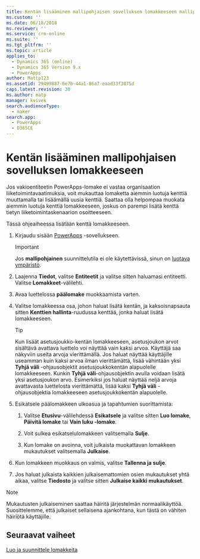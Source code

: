 ```yaml
---
title: Kentän lisääminen mallipohjaisen sovelluksen lomakkeeseen mallipohjaisen sovelluksen lomakkeeseen PowerAppsissa | MicrosoftDocs
ms.custom: ''
ms.date: 06/18/2018
ms.reviewer: ''
ms.service: crm-online
ms.suite: ''
ms.tgt_pltfrm: ''
ms.topic: article
applies_to:
  - Dynamics 365 (online)
  - Dynamics 365 Version 9.x
  - PowerApps
author: Mattp123
ms.assetid: 29499887-6e7b-44a1-86a7-eaad33f3075d
caps.latest.revision: 30
ms.author: matp
manager: kvivek
search.audienceType:
  - maker
search.app:
  - PowerApps
  - D365CE
---
```

# <a name="add-a-field-to-a-model-driven-app-form"></a>Kentän lisääminen mallipohjaisen sovelluksen lomakkeeseen 

Jos vakioentiteetin PowerApps-lomake ei vastaa organisaation liiketoimintavaatimuksia, voit mukauttaa lomaketta aiemmin luotuja kenttiä muuttamalla tai lisäämällä uusia kenttiä. Saattaa olla helpompaa muokata aiemmin luotuja kenttiä lomakkeeseen, joskus on parempi lisätä kenttä tietyn liiketoimintaskenaarion osoitteeseen.

Tässä ohjeaiheessa lisätään kenttä lomakkeeseen.   
  
1.  Kirjaudu sisään [PowerApps](https://web.powerapps.com/?utm_source=padocs&utm_medium=linkinadoc&utm_campaign=referralsfromdoc) -sovellukseen.  


    > [!IMPORTANT]
    > Jos **mallipohjainen** suunnittelutila ei ole käytettävissä, sinun on [luotava ympäristö](https://docs.microsoft.com/powerapps/administrator/create-environment). 

2.  Laajenna **Tiedot**, valitse **Entiteetit** ja valitse sitten haluamasi entiteetti. Valitse **Lomakkeet**-välilehti.  

3.  Avaa luettelossa **päälomake** muokkaamista varten.  
  
4.  Valitse lomakkeessa osa, johon haluat lisätä kentän, ja kaksoisnapsauta sitten **Kenttien hallinta**-ruudussa kenttää, jonka haluat lisätä lomakkeeseen.  
  
    > [!TIP]
    >  Kun lisäät asetusjoukko-kentän lomakkeeseen, asetusjoukon arvot sisältävä avattava luettelo voi näyttää vain kaksi arvoa. Käyttäjä saa näkyviin useita arvoja vierittämällä. Jos haluat näyttää käyttäjille useamman kuin kaksi arvoa ilman vierittämättä, lisää vähintään yksi **Tyhjä väli** -ohjausobjektit asetusjoukkokentän alapuolelle lomakkeeseen. Kunkin **Tyhjä väli**-ohjausobjektin avulla voidaan lisätä yksi asetusjoukon arvo. Esimerkiksi jos haluat näyttää neljä arvoja avattavasta luettelosta vierittämättä, lisää kaksi **Tyhjä väli** -ohjausobjektia lomakkeeseen asetusjoukkokentän alapuolelle.  
  
5.  Esikatsele päälomakkeen ulkoasua ja tapahtumien suorittamista:  
  
    1.  Valitse **Etusivu**-välilehdessä **Esikatsele** ja valitse sitten **Luo lomake**, **Päivitä lomake** tai **Vain luku -lomake**.  
  
    2.  Voit sulkea esikatselulomakkeen valitsemalla **Sulje**.  
  
    3.  Kun lomake on avoinna, voit julkaista muokattavan lomakkeen mukautukset valitsemalla **Julkaise**.  
  
6.  Kun lomakkeen muokkaus on valmis, valitse **Tallenna ja sulje**.  
  
7. Jos haluat julkaista kaikkien julkaisemattomien osien mukautukset yhtä aikaa, valitse **Tiedosto** ja valitse sitten **Julkaise kaikki mukautukset**.  
  
> [!NOTE]
>  Mukautusten julkaiseminen saattaa häiritä järjestelmän normaalikäyttöä. Suosittelemme, että julkaiset sellaisena ajankohtana, kun tästä on vähiten häiriötä käyttäjille.  
  
## <a name="next-steps"></a>Seuraavat vaiheet  
 
 [Luo ja suunnittele lomakkeita](create-design-forms.md)
